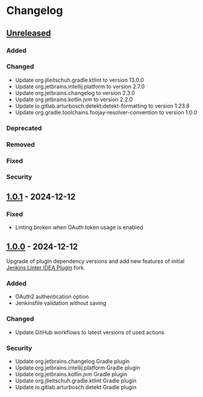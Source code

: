 # Changelog

## [Unreleased]

### Added

### Changed
- Update org.jlleitschuh.gradle.ktlint to version 13.0.0
- Update org.jetbrains.intellij.platform to version 2.7.0
- Update org.jetbrains.changelog to version 2.3.0
- Update org.jetbrains.kotlin.jvm to version 2.2.0
- Update io.gitlab.arturbosch.detekt:detekt-formatting to version 1.23.8
- Update org.gradle.toolchains.foojay-resolver-convention to version 1.0.0

### Deprecated

### Removed

### Fixed

### Security

## [1.0.1] - 2024-12-12

### Fixed

- Linting broken when OAuth token usage is enabled

## [1.0.0] - 2024-12-12

Upgrade of plugin dependency versions and add new features of initial [Jenkins Linter IDEA Plugin](https://github.com/MikeSafonov/jenkins-linter-idea-plugin) fork.

### Added

- OAuth2 authentication option
- Jenkinsfile validation without saving

### Changed

- Update GitHub workflows to latest versions of used actions

### Security

- Update org.jetbrains.changelog Gradle plugin
- Update org.jetbrains.intellij.platform Gradle plugin
- Update org.jetbrains.kotlin.jvm Gradle plugin
- Update org.jlleitschuh.gradle.ktlint Gradle plugin
- Update io.gitlab.arturbosch.detekt Gradle plugin

[Unreleased]: https://github.com/TobiasHorst/jenkins-linter-idea-plugin/compare/v1.0.1...HEAD
[1.0.1]: https://github.com/TobiasHorst/jenkins-linter-idea-plugin/compare/v1.0.0...v1.0.1
[1.0.0]: https://github.com/TobiasHorst/jenkins-linter-idea-plugin/commits/v1.0.0
